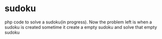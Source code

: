 # sudoku
php code to solve a sudoku(in progress). Now the problem left is when a sudoku is created sometime it create a empty sudoku and solve that empty sudoku
<!--a href='index.php'>Sudoku.</a-->
